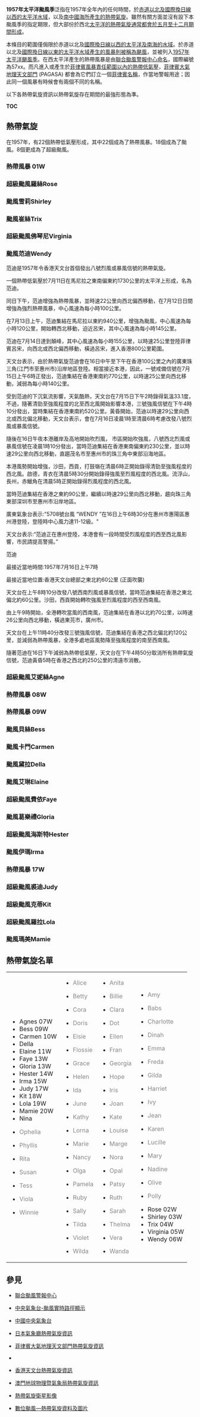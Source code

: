 **1957年太平洋颱風季**泛指在1957年全年內的任何時間，於[赤道以北及](../Page/赤道.md "wikilink")[國際換日線以西的太平洋水域](https://zh.wikipedia.org/wiki/國際換日線 "wikilink")，以及[南中國海所產生的](https://zh.wikipedia.org/wiki/南中國海 "wikilink")[熱帶氣旋](../Page/熱帶氣旋.md "wikilink")。雖然有關方面並沒有設下本颱風季的指定期限，但大部份於西北[太平洋的](https://zh.wikipedia.org/wiki/太平洋 "wikilink")[熱帶氣旋通常都會於](../Page/熱帶氣旋.md "wikilink")[五月至](https://zh.wikipedia.org/wiki/五月 "wikilink")[十二月期間形成](https://zh.wikipedia.org/wiki/十二月 "wikilink")。

本條目的範圍僅侷限於赤道以北及[國際換日線以西的太平洋及](https://zh.wikipedia.org/wiki/國際換日線 "wikilink")[南海的水域](../Page/南海.md "wikilink")。於赤道以北及[國際換日線以東的太平洋水域產生的風暴則被稱為](https://zh.wikipedia.org/wiki/國際換日線 "wikilink")[颶風](https://zh.wikipedia.org/wiki/颶風 "wikilink")，並被列入[1957年太平洋颶風季](https://zh.wikipedia.org/wiki/1957年太平洋颶風季 "wikilink")。在西太平洋產生的熱帶風暴是由[聯合颱風警報中心命名](../Page/聯合颱風警報中心.md "wikilink")，國際編號為57xx。而凡進入或產生於[菲律賓風暴責任範圍以內的](https://zh.wikipedia.org/wiki/菲律賓 "wikilink")[熱帶低氣壓](../Page/熱帶低氣壓.md "wikilink")，[菲律賓大氣地理天文部門](https://zh.wikipedia.org/wiki/菲律賓大氣地球物理和天文管理局 "wikilink")
(PAGASA)
都會為它們訂立一個[菲律賓名稱](https://zh.wikipedia.org/wiki/菲律賓 "wikilink")，作當地警報用途；因此同一個風暴有時候會有兩個不同的名稱。

以下各熱帶氣旋資訊以熱帶氣旋存在期間的最強形態為準。

__TOC__

<div style="clear: both">

</div>

## 熱帶氣旋

在1957年，有22個熱帶低氣壓形成，其中22個成為了熱帶風暴。18個成為了颱風。8個更成為了超級颱風。

### 熱帶風暴 01W

### 超級颱風羅絲Rose

### 颱風雪莉Shirley

### 颱風崔絲Trix

### 超級颱風佛琴尼Virginia

### 颱風范迪Wendy

范迪是1957年令香港天文台首個發出八號烈風或暴風信號的熱帶氣旋。

一個熱帶低氣壓於7月11日在馬尼拉之東南偏東約1730公里的太平洋上形成，名為范迪。

同日下午，范迪增強為熱帶風暴，並時速22公里向西北偏西移動，在7月12日日間增強為強烈熱帶風暴，中心風速為每小時100公里。

在7月13日上午，范迪集結在馬尼拉以東約940公里，增強為颱風，中心風速為每小時120公里，開始轉西北移動，迫近呂宋，其中心風速為每小時145公里。

范迪在7月14日達到顛峰，其中心風速為每小時155公里，以時速25公里登陸菲律賓呂宋，向西北或西北偏西移動，橫過呂宋，進入香港800公里範圍。

天文台表示，由於熱帶氣旋范迪會在16日中午至下午在香港100公里之內的廣東珠三角(江門市至惠州市)沿岸地區登陸。相當接近本港，因此，一號戒備信號在7月15日上午6時正發出，范迪集結在香港東南約770公里，以時速25公里向西北移動，減弱為每小時140公里。

受到范迪的下沉氣流影響，天氣酷熱，天文台在7月15日下午2時錄得氣溫33.1度，不過，隨著清勁至強風程度的北至西北風開始影響本港，三號強風信號在下午4時10分發出，當時集結在香港東南約520公里。黃昏開始，范迪以時速29公里向西北或西北偏北移動，天文台表示，會在7月16日凌晨1時至清晨6時考慮改發八號烈風或暴風信號。

隨後在16日午夜本港離岸及高地開始吹烈風，
市區開始吹強風，八號西北烈風或暴風信號在凌晨1時10分發出，當時范迪集結在香港東南偏東約230公里，並以時速29公里向西北移動，直趨茂名市至惠州市的珠三角中東部沿海地區。

本港風勢開始增強，沙田，西貢，打鼓嶺在清晨6時正開始錄得清勁至強風程度的西北風。啟德，青衣在清晨5時30分開始錄得強風至烈風程度的西北風。流浮山，長州，赤鱲角在清晨5時正開始錄得烈風程度的西北風。

當時范迪集結在香港之東約90公里，繼續以時速29公里向西北移動，趨向珠三角東部深圳市至惠州市沿岸地區。

廣東氣象台表示:"5708號台風 “WENDY ”在16日上午6時30分在惠州市惠陽區惠州港登陸，登陸時中心風力達11-12級。"

天文台表示:“范迪正在惠州登陸，本港會有一段時間受烈風程度的西至西北風影響，市民請提高警揚。”

范迪

最接近當地時間:1957年7月16日上午7時

最接近當地位置:香港天文台總部之東北約60公里 (正面吹襲)

天文台在上午8時10分改發八號西南烈風或暴風信號，當時范迪集結在香港之東北偏北約60公里。沙田，西貢開始轉吹強風至烈風程度的西至西南風。

由上午9時開始，全港轉吹當風的西南風，范迪集結在香港以北約70公里，以時速26公里向西北移動，橫過東芫市，廣州市。

天文台在上午11時40分改發三號強風信號，范迪集結在香港之西北偏北約120公里，並減弱為熱帶風暴，全港多處地區風勢降至強風程度的南至西南風。

隨著范迪在16日下午減弱為熱帶低氣壓，天文台在下午4時50分取消所有熱帶氣旋信號，范迪黃昏5時在香港之西北約250公里的清遠市消散。

### 超級颱風艾妮絲Agne

### 熱帶風暴 08W

### 熱帶風暴 09W

### 颱風貝絲Bess

### 颱風卡門Carmen

### 颱風黛拉Della

### 颱風艾琳Elaine

### 超級颱風費依Faye

### 颱風葛樂禮Gloria

### 超級颱風海斯特Hester

### 颱風伊瑪Irma

### 熱帶風暴 17W

### 超級颱風裘迪Judy

### 超級颱風克蒂Kit

### 超級颱風羅拉Lola

### 颱風瑪美Mamie

## 熱帶氣旋名單

<table>
<tbody>
<tr class="odd">
<td><ul>
<li>Agnes 07W</li>
<li>Bess 09W</li>
<li>Carmen 10W</li>
<li>Della</li>
<li>Elaine 11W</li>
<li>Faye 13W</li>
<li>Gloria 13W</li>
<li>Hester 14W</li>
<li>Irma 15W</li>
<li>Judy 17W</li>
<li>Kit 18W</li>
<li>Lola 19W</li>
<li>Mamie 20W</li>
<li>Nina</li>
<li><div style="color: #888;">
<p>Ophelia</p></li>
<li><div style="color: #888;">
<p>Phyllis</p></li>
<li><div style="color: #888;">
<p>Rita</p></li>
<li><div style="color: #888;">
<p>Susan</p></li>
<li><div style="color: #888;">
<p>Tess</p></li>
<li><div style="color: #888;">
<p>Viola</p></li>
<li><div style="color: #888;">
<p>Winnie</p></li>
</ul></td>
<td><ul>
<li><div style="color: #888;">
<p>Alice</p></li>
<li><div style="color: #888;">
<p>Betty</p></li>
<li><div style="color: #888;">
<p>Cora</p></li>
<li><div style="color: #888;">
<p>Doris</p></li>
<li><div style="color: #888;">
<p>Elsie</p></li>
<li><div style="color: #888;">
<p>Flossie</p></li>
<li><div style="color: #888;">
<p>Grace</p></li>
<li><div style="color: #888;">
<p>Helen</p></li>
<li><div style="color: #888;">
<p>Ida</p></li>
<li><div style="color: #888;">
<p>June</p></li>
<li><div style="color: #888;">
<p>Kathy</p></li>
<li><div style="color: #888;">
<p>Lorna</p></li>
<li><div style="color: #888;">
<p>Marie</p></li>
<li><div style="color: #888;">
<p>Nancy</p></li>
<li><div style="color: #888;">
<p>Olga</p></li>
<li><div style="color: #888;">
<p>Pamela</p></li>
<li><div style="color: #888;">
<p>Ruby</p></li>
<li><div style="color: #888;">
<p>Sally</p></li>
<li><div style="color: #888;">
<p>Tilda</p></li>
<li><div style="color: #888;">
<p>Violet</p></li>
<li><div style="color: #888;">
<p>Wilda</p></li>
</ul></td>
<td><ul>
<li><div style="color: #888;">
<p>Anita</p></li>
<li><div style="color: #888;">
<p>Billie</p></li>
<li><div style="color: #888;">
<p>Clara</p></li>
<li><div style="color: #888;">
<p>Dot</p></li>
<li><div style="color: #888;">
<p>Ellen</p></li>
<li><div style="color: #888;">
<p>Fran</p></li>
<li><div style="color: #888;">
<p>Georgia</p></li>
<li><div style="color: #888;">
<p>Hope</p></li>
<li><div style="color: #888;">
<p>Iris</p></li>
<li><div style="color: #888;">
<p>Joan</p></li>
<li><div style="color: #888;">
<p>Kate</p></li>
<li><div style="color: #888;">
<p>Louise</p></li>
<li><div style="color: #888;">
<p>Marge</p></li>
<li><div style="color: #888;">
<p>Nora</p></li>
<li><div style="color: #888;">
<p>Opal</p></li>
<li><div style="color: #888;">
<p>Patsy</p></li>
<li><div style="color: #888;">
<p>Ruth</p></li>
<li><div style="color: #888;">
<p>Sarah</p></li>
<li><div style="color: #888;">
<p>Thelma</p></li>
<li><div style="color: #888;">
<p>Vera</p></li>
<li><div style="color: #888;">
<p>Wanda</p></li>
</ul></td>
<td><ul>
<li><div style="color: #888;">
<p>Amy</p></li>
<li><div style="color: #888;">
<p>Babs</p></li>
<li><div style="color: #888;">
<p>Charlotte</p></li>
<li><div style="color: #888;">
<p>Dinah</p></li>
<li><div style="color: #888;">
<p>Emma</p></li>
<li><div style="color: #888;">
<p>Freda</p></li>
<li><div style="color: #888;">
<p>Gilda</p></li>
<li><div style="color: #888;">
<p>Harriet</p></li>
<li><div style="color: #888;">
<p>Ivy</p></li>
<li><div style="color: #888;">
<p>Jean</p></li>
<li><div style="color: #888;">
<p>Karen</p></li>
<li><div style="color: #888;">
<p>Lucille</p></li>
<li><div style="color: #888;">
<p>Mary</p></li>
<li><div style="color: #888;">
<p>Nadine</p></li>
<li><div style="color: #888;">
<p>Olive</p></li>
<li><div style="color: #888;">
<p>Polly</p></li>
<li>Rose 02W</li>
<li>Shirley 03W</li>
<li>Trix 04W</li>
<li>Virginia 05W</li>
<li>Wendy 06W</li>
</ul></td>
</tr>
</tbody>
</table>

## 參見

  - [聯合颱風警報中心](http://www.usno.navy.mil/JTWC)

  - [中央氣象台-颱風實時路徑顯示](https://web.archive.org/web/20120625221929/http://map.weather.gov.cn/)

  - [中國中央氣象台](http://www.nmc.gov.cn/)

  - [日本氣象廳熱帶氣旋資訊](http://www.jma.go.jp/en/typh/)

  - [菲律賓大氣地理天文部門熱帶氣旋資訊](https://web.archive.org/web/20130918054024/http://www.pagasa.dost.gov.ph/wb/tc_up.html)

  -
  - [香港天文台熱帶氣旋資訊](http://www.hko.gov.hk/wxinfo/currwx/tc_posc.htm)

  - [澳門地球物理暨氣象局熱帶氣旋資訊](http://www.smg.gov.mo/www/cvm/typhoon/fc_typhoonmain.htm)

  - [熱帶氣旋衛星影像](http://www.nrlmry.navy.mil/tc_pages/tc_home.html)

  - [數位颱風—熱帶氣旋資料及圖片](http://agora.ex.nii.ac.jp/digital-typhoon/index.html.en)
